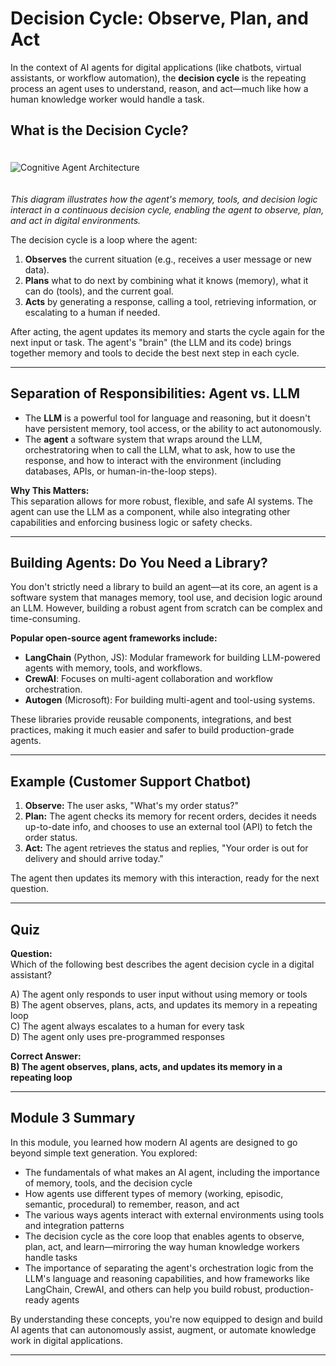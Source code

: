 # Decision Cycle: Observe, Plan, and Act

In the context of AI agents for digital applications (like chatbots, virtual assistants, or workflow automation), the **decision cycle** is the repeating process an agent uses to understand, reason, and act—much like how a human knowledge worker would handle a task.

## What is the Decision Cycle?

<img src="../assets/images/agent-architecture.png" alt="Cognitive Agent Architecture" style="max-width:100%;margin:20px 0;">

*This diagram illustrates how the agent's memory, tools, and decision logic interact in a continuous decision cycle, enabling the agent to observe, plan, and act in digital environments.*

The decision cycle is a loop where the agent:
1. **Observes** the current situation (e.g., receives a user message or new data).
2. **Plans** what to do next by combining what it knows (memory), what it can do (tools), and the current goal.
3. **Acts** by generating a response, calling a tool, retrieving information, or escalating to a human if needed.

After acting, the agent updates its memory and starts the cycle again for the next input or task. The agent's "brain" (the LLM and its code) brings together memory and tools to decide the best next step in each cycle.

---

## Separation of Responsibilities: Agent vs. LLM

- The **LLM** is a powerful tool for language and reasoning, but it doesn't have persistent memory, tool access, or the ability to act autonomously.
- The **agent** a software system that wraps around the LLM, orchestratoring when to call the LLM, what to ask, how to use the response, and how to interact with the environment (including databases, APIs, or human-in-the-loop steps).

**Why This Matters:**  
This separation allows for more robust, flexible, and safe AI systems. The agent can use the LLM as a component, while also integrating other capabilities and enforcing business logic or safety checks.

---

## Building Agents: Do You Need a Library?

You don't strictly need a library to build an agent—at its core, an agent is a software system that manages memory, tool use, and decision logic around an LLM. However, building a robust agent from scratch can be complex and time-consuming.

**Popular open-source agent frameworks include:**
- **LangChain** (Python, JS): Modular framework for building LLM-powered agents with memory, tools, and workflows.
- **CrewAI**: Focuses on multi-agent collaboration and workflow orchestration.
- **Autogen** (Microsoft): For building multi-agent and tool-using systems.

These libraries provide reusable components, integrations, and best practices, making it much easier and safer to build production-grade agents.

---

## Example (Customer Support Chatbot)

1. **Observe:** The user asks, "What's my order status?"
2. **Plan:** The agent checks its memory for recent orders, decides it needs up-to-date info, and chooses to use an external tool (API) to fetch the order status.
3. **Act:** The agent retrieves the status and replies, "Your order is out for delivery and should arrive today."

The agent then updates its memory with this interaction, ready for the next question.

---

## Quiz

**Question:**  
Which of the following best describes the agent decision cycle in a digital assistant?

A) The agent only responds to user input without using memory or tools  
B) The agent observes, plans, acts, and updates its memory in a repeating loop  
C) The agent always escalates to a human for every task  
D) The agent only uses pre-programmed responses

**Correct Answer:**  
**B) The agent observes, plans, acts, and updates its memory in a repeating loop**

---

## Module 3 Summary

In this module, you learned how modern AI agents are designed to go beyond simple text generation. You explored:
- The fundamentals of what makes an AI agent, including the importance of memory, tools, and the decision cycle
- How agents use different types of memory (working, episodic, semantic, procedural) to remember, reason, and act
- The various ways agents interact with external environments using tools and integration patterns
- The decision cycle as the core loop that enables agents to observe, plan, act, and learn—mirroring the way human knowledge workers handle tasks
- The importance of separating the agent's orchestration logic from the LLM's language and reasoning capabilities, and how frameworks like LangChain, CrewAI, and others can help you build robust, production-ready agents

By understanding these concepts, you're now equipped to design and build AI agents that can autonomously assist, augment, or automate knowledge work in digital applications.

---